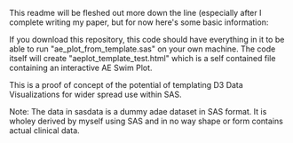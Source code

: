 This readme will be fleshed out more down the line (especially after I complete writing my paper, but for now here's some basic information:

If you download this repository, this code should have everything in it to be able to run "ae_plot_from_template.sas" on your own machine.
The code itself will create "aeplot_template_test.html" which is a self contained file containing an interactive AE Swim Plot.

This is a proof of concept of the potential of templating D3 Data Visualizations for wider spread use within SAS.

Note: The data in sasdata is a dummy adae dataset in SAS format. It is wholey derived by myself using SAS and in no way shape or form contains actual clinical data.
